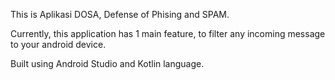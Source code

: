 This is Aplikasi DOSA, Defense of Phising and SPAM. 

Currently, this application has 1 main feature, to filter any incoming message to your android device. 

Built using Android Studio and Kotlin language.
